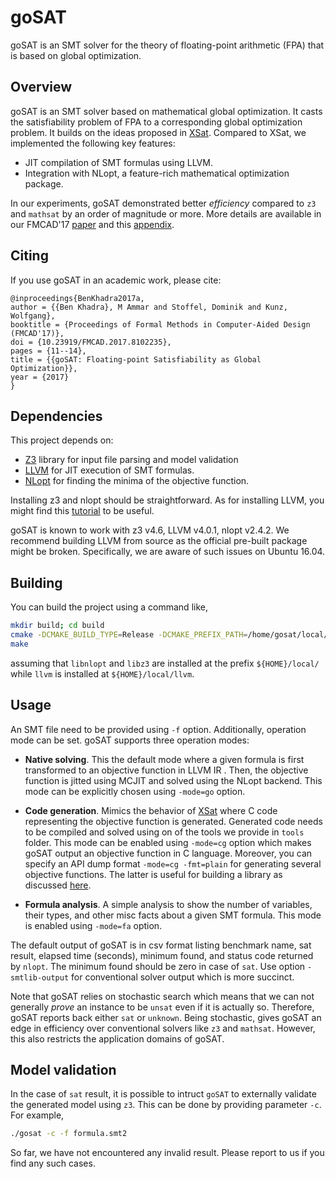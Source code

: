 # goSAT
goSAT is an SMT solver for the theory of floating-point arithmetic (FPA) that is based 
on global optimization.

## Overview 
goSAT is an SMT solver based on mathematical global optimization. It casts the satisfiability
problem of FPA to a corresponding global optimization problem. 
It builds on the ideas proposed in [XSat]. Compared to XSat, we implemented 
the following key features:

- JIT compilation of SMT formulas using LLVM.
- Integration with NLopt, a feature-rich mathematical optimization package.

In our experiments, goSAT demonstrated better *efficiency* compared to `z3` and `mathsat`
by an order of magnitude or more. 
More details are available in our FMCAD'17 [paper] and this [appendix].     

## Citing

If you use goSAT in an academic work, please cite:

```
@inproceedings{BenKhadra2017a,
author = {{Ben Khadra}, M Ammar and Stoffel, Dominik and Kunz, Wolfgang},
booktitle = {Proceedings of Formal Methods in Computer-Aided Design (FMCAD'17)},
doi = {10.23919/FMCAD.2017.8102235},
pages = {11--14},
title = {{goSAT: Floating-point Satisfiability as Global Optimization}},
year = {2017}
}
```

## Dependencies

This project depends on:

- [Z3] library for input file parsing and model validation
- [LLVM] for JIT execution of SMT formulas.
- [NLopt] for finding the minima of the objective function. 
 
Installing z3 and nlopt should be straightforward. As for installing LLVM, you might 
find this [tutorial] to be useful. 

goSAT is known to work with z3 v4.6, LLVM v4.0.1, nlopt v2.4.2.
We recommend building LLVM from source as the official pre-built package might be broken.
Specifically, we are aware of such issues on Ubuntu 16.04.

## Building 

You can build the project using a command like,

```bash
mkdir build; cd build
cmake -DCMAKE_BUILD_TYPE=Release -DCMAKE_PREFIX_PATH=/home/gosat/local/ -DLLVM_DIR=/home/gosat/local/llvm/lib/cmake/llvm/ ..
make
```
assuming that `libnlopt` and `libz3` are installed at the prefix `${HOME}/local/` 
while `llvm` is installed at `${HOME}/local/llvm`. 

## Usage
An SMT file need to be provided using `-f` option. Additionally, operation mode
can be set. goSAT supports three operation modes:

 - **Native solving**. This the default mode where a given formula is first transformed
 to an objective function in LLVM IR . Then, the objective function is jitted using MCJIT
 and solved using the NLopt backend.  This mode can be explicitly chosen 
 using `-mode=go` option.
 
 - **Code generation**. Mimics the behavior of [XSat] where C code representing the
  objective function is generated. 
  Generated code needs to be compiled and solved using on of the tools we provide in `tools` folder.
  This mode can be enabled using `-mode=cg` option which makes goSAT output 
  an objective function in C language. Moreover, you can specify an API dump format 
  `-mode=cg -fmt=plain` for generating several objective functions. The latter is useful for 
  building a library as discussed [here](tools/README.md).

 - **Formula analysis**. A simple analysis to show the number of variables, their
 types, and other misc facts about a given SMT formula. This mode is enabled
 using `-mode=fa` option.

The default output of goSAT is in csv format listing benchmark name, sat result, 
elapsed time (seconds), minimum found, and status code returned by `nlopt`. 
The minimum found should be zero in case of `sat`. 
Use option `-smtlib-output` for conventional solver output which is more succinct.

Note that goSAT relies on stochastic search which means that we can 
not generally *prove* an instance to be `unsat` even if it is actually so. 
Therefore, goSAT reports back either `sat` or `unknown`.
Being stochastic, gives goSAT an edge in efficiency over conventional solvers like `z3` 
and `mathsat`. However, this also restricts the application domains of goSAT.

## Model validation

In the case of `sat` result, it is possible to intruct `goSAT` to externally validate the 
generated model using `z3`. This can be done by providing parameter `-c`. For example,

```bash
./gosat -c -f formula.smt2
```

So far, we have not encountered any invalid result. Please report to us if you 
find any such cases.


  [Z3]: <https://github.com/Z3Prover/z3>
  [LLVM]: <http://llvm.org/>
  [online]: <http://www.cs.nyu.edu/~barrett/smtlib/QF_FP_Hierarchy.zip>
  [XSat]: <http://dx.doi.org/10.1007/978-3-319-41540-6_11>
  [NLopt]: <https://github.com/stevengj/nlopt>
  [paper]: <https://blog.formallyapplied.com/docs/gosat.pdf>
  [appendix]: <https://blog.formallyapplied.com/2017/05/gosat-faq/>
  [tutorial]: <https://github.com/abenkhadra/llvm-pass-tutorial>
